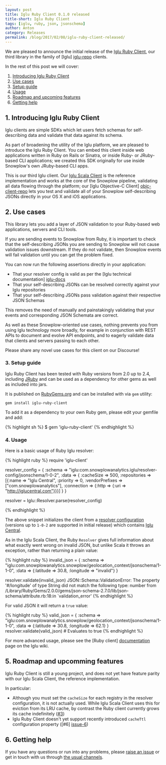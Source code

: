 ```yaml
---
layout: post
title: Iglu Ruby Client 0.1.0 released
title-short: Iglu Ruby Client
tags: [iglu, ruby, json, jsonschema]
author: Anton
category: Releases
permalink: /blog/2017/02/08/iglu-ruby-client-released/
---
```


We are pleased to announce the initial release of the [Iglu Ruby Client][repo], our third library in the family of [Iglu] [iglu-repo] clients.

In the rest of this post we will cover:

1. [Introducing Iglu Ruby Client](#intro)
2. [Use cases](#use-cases)
3. [Setup guide](#setup-guide)
4. [Usage](#usage)
5. [Roadmap and upcoming features](#roadmap)
6. [Getting help](#help)

<!--more-->

<h2 id="intro">1. Introducing Iglu Ruby Client</h2>

Iglu clients are simple SDKs which let users fetch schemas for self-describing data and validate that data against its schema.

As part of broadening the utility of the Iglu platform, we are pleased to introduce the Iglu Ruby Client. You can embed this client inside web applications written in Ruby on Rails or Sinatra, or inside Ruby- or JRuby-based CLI applications; we created this SDK originally for use inside Snowplow's own JRuby-based CLI apps.

This is our third Iglu client. Our [Iglu Scala Client][scala-client-repo] is the reference implementation and works at the core of the Snowplow pipeline, validating all data flowing through the platform; our [Iglu Objective-C Client] [objc-client-repo] lets you test and validate all of your Snowplow self-describing JSONs directly in your OS X and iOS applications.

<h2 id="use-cases">2. Use cases</h2>

This library lets you add a layer of JSON validation to your Ruby-based web applications, servers and CLI tools.

If you are sending events to Snowplow from Ruby, it is important to check that the self-describing JSONs you are sending to Snowplow will not cause validation issues downstream. If they do not validate, then Snowplow events will fail validation until you can get the problem fixed.

You can now run the following assertions directly in your application:

* That your resolver config is valid as per the [Iglu technical documentation] [iglu-docs]
* That your self-describing JSONs can be resolved correctly against your Iglu repositories
* That your self-describing JSONs pass validation against their respective JSON Schemas

This removes the need of manually and painstakingly validating that your events and corresponding JSON Schemata are correct.

As well as these Snowplow-oriented use cases, nothing prevents you from using Iglu technology more broadly, for example in conjunction with REST APIs to document and evolve API endpoints, and to eagerly validate data that clients and servers passing to each other.

Please share any novel use cases for this client on our Discourse!

<h3 id="setup-guide">3. Setup guide</h3>

Iglu Ruby Client has been tested with Ruby versions from 2.0 up to 2.4, including [JRuby][jruby] and can be used as a dependency for other gems as well as included into jars.

It is published on [RubyGems.org][rubygems] and can be installed with via `gem` utility:

`gem install iglu-ruby-client`

To add it as a dependency to your own Ruby gem, please edit your gemfile and add:

{% highlight sh %}
$ gem 'iglu-ruby-client'
{% endhighlight %}

<h3 id="usage">4. Usage</h3>

Here is a basic usage of Ruby Iglu resolver:

{% highlight ruby %}
require 'iglu-client'

resolver_config = {
 :schema => "iglu:com.snowplowanalytics.iglu/resolver-config/jsonschema/1-0-2",
 :data => {
   :cacheSize => 500,
   :repositories => [{:name => "Iglu Central", :priority => 0, :vendorPrefixes => ["com.snowplowanalytics"], :connection => {:http => {:uri => "http://iglucentral.com"}}}]
  }
}

resolver = Iglu::Resolver.parse(resolver_config)

{% endhighlight %}

The above snippet initializes the client from a [resolver configuration][resolver-config] (versions up to `1-0-2` are supported in initial release) which contains [Iglu Central][iglu-central].

As in the Iglu Scala Client, the Ruby `Resolver` gives full information about what exactly went wrong on invalid JSON, but unlike Scala it throws an exception, rather than returning a plain value:

{% highlight ruby %}
invalid_json = {
  :schema => "iglu:com.snowplowanalytics.snowplow/geolocation_context/jsonschema/1-1-0",
  :data => {:latitude => 30.8, :longitude => "invalid"}
}

resolver.validate(invalid_json)
JSON::Schema::ValidationError: The property '#/longitude' of type String did not match the following type: number
from /Library/Ruby/Gems/2.0.0/gems/json-schema-2.7.0/lib/json-schema/attribute.rb:18:in `validation_error'
{% endhighlight %}

For valid JSON it will return a `true` value:

{% highlight ruby %}
valid_json = {
  :schema => "iglu:com.snowplowanalytics.snowplow/geolocation_context/jsonschema/1-1-0",
  :data => {:latitude => 30.8, :longitude => 62.1}
}
resolver.validate(valid_json) # Evaluates to true
{% endhighlight %}

For more advanced usage, please see the [Ruby client] [documentation] page on the Iglu wiki.

<h2 id="roadmap">5. Roadmap and upcomming features</h2>

Iglu Ruby Client is still a young project, and does not yet have feature parity with our Iglu Scala Client, the reference implementation.

In particular:

* Although you must set the `cacheSize` for each registry in the resolver configuration, it is not actually used. While Iglu Scala Client uses this for eviction from its LRU cache, by contrast the Ruby client currently grows its cache indefinitely ([#3][issue-3])
* Iglu Ruby Client doesn't yet support recently introduced `cacheTtl` configuration property ([#6] [issue-6])

<h2 id="help">6. Getting help</h2>

If you have any questions or run into any problems, please [raise an issue][issues] or get in touch with us through [the usual channels][talk-to-us].

[iglu-repo]: https://github.com/snowplow/iglu
[iglu-docs]: https://github.com/snowplow/iglu/wiki

[scala-client-repo]: https://github.com/snowplow/iglu-scala-client
[objc-client-repo]: https://github.com/snowplow/iglu-objc-client
[resolver-config]: https://github.com/snowplow/iglu/wiki/Iglu-client-configuration
[iglu-central]: https://github.com/snowplow/iglu-central/

[rubygems]: https://rubygems.org/
[jruby]: http://jruby.org/
[warbler]: https://github.com/jruby/warbler

[documentation]: https://github.com/snowplow/iglu/wiki/Ruby-client

[repo]: https://github.com/snowplow/iglu-ruby-client
[issues]: https://github.com/snowplow/snowplow/iglu-ruby-client/issues
[issue-3]: https://github.com/snowplow/iglu-ruby-client/issues/3
[issue-6]: https://github.com/snowplow/iglu-ruby-client/issues/6
[talk-to-us]: https://github.com/snowplow/snowplow/wiki/Talk-to-us
